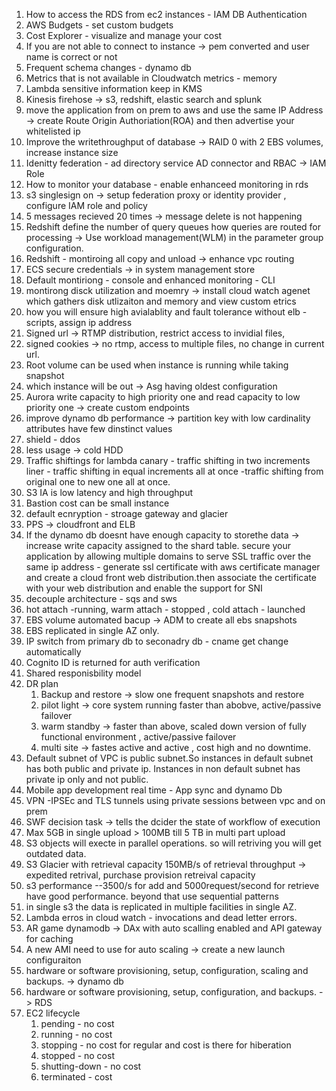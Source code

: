 1. How to access the RDS from ec2 instances - IAM DB Authentication
2. AWS Budgets - set custom budgets 
3. Cost Explorer - visualize and manage your cost
4. If you are not able to connect to instance -> pem converted and user name is correct or not 
5. Frequent schema changes - dynamo db
6. Metrics that is not available in Cloudwatch metrics - memory
7. Lambda sensitive information keep in KMS
8. Kinesis firehose -> s3, redshift, elastic search and splunk
9. move the application from on prem to aws and use the same IP Address -> create Route Origin Authoriation(ROA) and then advertise your whitelisted ip
10. Improve the writethroughput of database -> RAID 0 with 2 EBS volumes, increase instance size
11. Idenitty federation - ad directory service AD connector and RBAC -> IAM Role
12. How to monitor your database - enable enhanceed monitoring in rds
13. s3 singlesign on -> setup federation proxy or identity provider , configure IAM role and policy 
14. 5 messages recieved 20 times -> message delete is not happening 
15. Redshift define the number of query queues how queries are routed for processing -> Use workload management(WLM) in the parameter group configuration.
16. Redshift - montiroing all copy and unload -> enhance vpc routing
17. ECS secure credentials -> in system management store 
18. Default montiriong - console and enhanced monitoring - CLI
19. montirong disck utilization and moemry -> install cloud watch agenet which gathers disk utlizaiton and memory and view custom etrics
20. how you will ensure high avialablity and fault tolerance without elb - scripts, assign ip address 
21. Signed url -> RTMP distribution, restrict access to invidial files,
22. signed cookies -> no rtmp, access to multiple files, no change in current url.
23. Root volume can be used when instance is running while taking snapshot
24. which instance will be out -> Asg having oldest configuration
25. Aurora write capacity to high priority one and read capacity to low priority one -> create custom endpoints
26. improve dynamo db performance -> partition key with low cardinality attributes have few dinstinct values
27. shield - ddos 
28. less usage -> cold HDD
29. Traffic shiftings  for lambda
    canary - traffic shifting in two increments
    liner - traffic shifting in equal increments
    all at once -traffic shifting from original one to new one all at once. 
30. S3 IA is low latency and high throughput
31. Bastion cost can be small instance
32. default ecnryption - stroage gateway and glacier
33. PPS -> cloudfront and ELB
34. If the dynamo db doesnt have enough capacity to storethe data -> increase write capacity assigned to the shard table. 
secure your application by allowing multiple domains to serve SSL traffic over the same ip address - generate ssl certificate
with aws certificate manager and create a cloud front web distribution.then associate the certificate with your web distribution
and enable the support for SNI
35. decouple architecture - sqs and sws
36. hot attach -running, warm attach - stopped , cold attach - launched
37. EBS volume automated bacup -> ADM to create all ebs snapshots
38. EBS replicated in single AZ only.
39. IP switch from primary db to seconadry db - cname get change automatically
40. Cognito ID is returned for auth verification
41. Shared responisbility model
42. DR plan
    1.  Backup and restore -> slow one frequent snapshots and restore 
    2.  pilot light -> core system running faster than abobve, active/passive failover
    3.  warm standby -> faster than above, scaled down version of fully functional environment , active/passive failover
    4.  multi site -> fastes active and active , cost high and no downtime. 
43. Default subnet of VPC is public subnet.So instances in default subnet has both public and private ip. 
    Instances in non default subnet has private ip only and not public. 
44. Mobile app development real time - App sync and dynamo Db
45. VPN -IPSEc and TLS tunnels  using private sessions between vpc and on prem
46. SWF decision task -> tells the dcider the state of workflow of execution 
47. Max 5GB in single upload > 100MB till 5 TB in multi part upload 
48. S3 objects will execte in parallel operations. so will retriving you will get outdated data. 
49. S3 Glacier with retrieval capacity 150MB/s of retrieval throughput -> expedited retrival, purchase provision retreival capacity
50. s3 performance --3500/s for add  and 5000request/second for retrieve have good performance. 
    beyond that use sequential patterns
51. in single s3 the data is replicated in multiple facilities in single AZ.
52. Lambda erros in cloud watch - invocations and dead letter errors. 
53. AR game dynamodb -> DAx with auto scalling enabled and API gateway for caching 
54. A new AMI need to use for auto scaling -> create a new launch configuraiton
55. hardware or software provisioning, setup, configuration, scaling and backups. -> dynamo db
56. hardware or software provisioning, setup, configuration, and backups. -> RDS
57. EC2 lifecycle
    1.  pending - no cost
    2.  running - no cost
    3.  stopping - no cost for regular and cost is there for hiberation 
    4.  stopped - no cost
    5.  shutting-down - no cost
    6.  terminated - cost 
